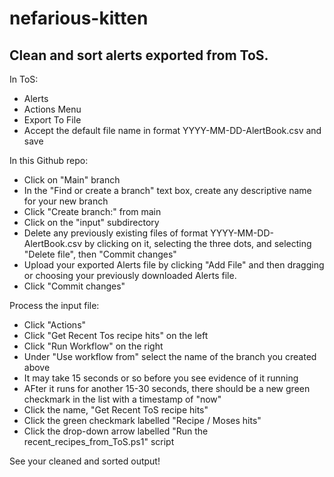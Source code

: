 # nefarious-kitten
## Clean and sort alerts exported from ToS.

In ToS:
* Alerts
* Actions Menu
* Export To File
* Accept the default file name in format YYYY-MM-DD-AlertBook.csv and save

In this Github repo:
* Click on "Main" branch
* In the "Find or create a branch" text box, create any descriptive name for your new branch
* Click "Create branch:<my-branch>" from main
* Click on the "input" subdirectory
* Delete any previously existing files of format YYYY-MM-DD-AlertBook.csv by clicking on it, selecting the three dots, and selecting "Delete file", then "Commit changes"
* Upload your exported Alerts file by clicking "Add File" and then dragging or choosing your previously downloaded Alerts file.
* Click "Commit changes"

Process the input file:
* Click "Actions"
* Click "Get Recent Tos recipe hits" on the left
* Click "Run Workflow" on the right
* Under "Use workflow from" select the name of the branch you created above
* It may take 15 seconds or so before you see evidence of it running
* AFter it runs for another 15-30 seconds, there should be a new green checkmark in the list with a timestamp of "now"
* Click the name, "Get Recent ToS recipe hits"
* Click the green checkmark labelled "Recipe / Moses hits"
* Click the drop-down arrow labelled "Run the recent_recipes_from_ToS.ps1" script

See your cleaned and sorted output!
